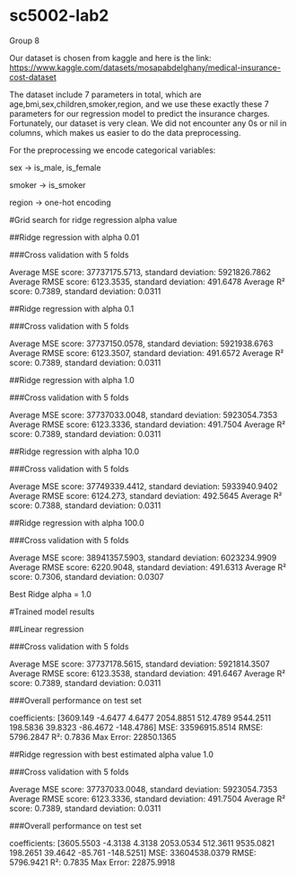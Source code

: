 # sc5002-lab2
Group 8

Our dataset is chosen from kaggle and here is the link: https://www.kaggle.com/datasets/mosapabdelghany/medical-insurance-cost-dataset

The dataset include 7 parameters in total, which are age,bmi,sex,children,smoker,region, and we use these exactly these 7 parameters for our regression model to predict the insurance charges. Fortunately, our dataset is very clean. We did not encounter any 0s or nil in columns, which makes us easier to do the data preprocessing.

For the preprocessing we encode categorical variables:

sex → is_male, is_female

smoker → is_smoker

region → one-hot encoding

#Grid search for ridge regression alpha value


##Ridge regression with alpha 0.01


###Cross validation with 5 folds

Average MSE score: 37737175.5713, standard deviation: 5921826.7862
Average RMSE score: 6123.3535, standard deviation: 491.6478
Average R² score: 0.7389, standard deviation: 0.0311

##Ridge regression with alpha 0.1


###Cross validation with 5 folds

Average MSE score: 37737150.0578, standard deviation: 5921938.6763
Average RMSE score: 6123.3507, standard deviation: 491.6572
Average R² score: 0.7389, standard deviation: 0.0311

##Ridge regression with alpha 1.0


###Cross validation with 5 folds

Average MSE score: 37737033.0048, standard deviation: 5923054.7353
Average RMSE score: 6123.3336, standard deviation: 491.7504
Average R² score: 0.7389, standard deviation: 0.0311

##Ridge regression with alpha 10.0


###Cross validation with 5 folds

Average MSE score: 37749339.4412, standard deviation: 5933940.9402
Average RMSE score: 6124.273, standard deviation: 492.5645
Average R² score: 0.7388, standard deviation: 0.0311

##Ridge regression with alpha 100.0


###Cross validation with 5 folds

Average MSE score: 38941357.5903, standard deviation: 6023234.9909
Average RMSE score: 6220.9048, standard deviation: 491.6313
Average R² score: 0.7306, standard deviation: 0.0307

Best Ridge alpha = 1.0

#Trained model results


##Linear regression


###Cross validation with 5 folds

Average MSE score: 37737178.5615, standard deviation: 5921814.3507
Average RMSE score: 6123.3538, standard deviation: 491.6467
Average R² score: 0.7389, standard deviation: 0.0311

###Overall performance on test set

coefficients: [3609.149    -4.6477    4.6477 2054.8851  512.4789 9544.2511  198.5836
   39.8323  -86.4672 -148.4786]
MSE: 33596915.8514
RMSE: 5796.2847
R²: 0.7836
Max Error: 22850.1365

##Ridge regression with best estimated alpha value 1.0


###Cross validation with 5 folds

Average MSE score: 37737033.0048, standard deviation: 5923054.7353
Average RMSE score: 6123.3336, standard deviation: 491.7504
Average R² score: 0.7389, standard deviation: 0.0311

###Overall performance on test set

coefficients: [3605.5503   -4.3138    4.3138 2053.0534  512.3611 9535.0821  198.2651
   39.4642  -85.761  -148.5251]
MSE: 33604538.0379
RMSE: 5796.9421
R²: 0.7835
Max Error: 22875.9918

